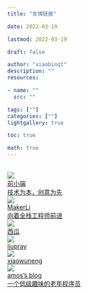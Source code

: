 ```yaml
---
title: "友情链接"

date: 2022-03-19

lastmod: 2022-03-19

draft: false

author: "xiaobinqt"
description: ""
resources:

- name: ""
  src: ""

tags: [""]
categories: [""]
lightgallery: true

toc: true

math: true
---
```


<br/>

<a target="_blank" href="https://www.cosdk.com/" title="前小端" class="friendurl">
    <div class="frienddiv">
        <div class="frienddivleft">
            <img class="myfriend" src="https://img.qianxiaoduan.com/logo.png">
        </div>
        <div class="frienddivright">
            <div class="friendname">前小端</div>
            <div class="friendinfo">技术为本，创意为先</div>
        </div>
    </div>
</a>


<a target="_blank" href="https://lihuanting.com/" title="MakerLi" class="friendurl">
    <div class="frienddiv">
        <div class="frienddivleft">
            <img class="myfriend" src="https://lihuanting.com/logo.png">
        </div>
        <div class="frienddivright">
            <div class="friendname">MakerLi</div>
            <div class="friendinfo">向着全栈工程师前进</div>
        </div>
    </div>
</a>

<a target="_blank" href="https://liuqian0716.github.io/" title="西瓜" class="friendurl">
    <div class="frienddiv">
        <div class="frienddivleft">
            <img class="myfriend" src="https://cdn.xiaobinqt.cn/xiaobinqt.io/20220509/198c9da4ebf44576872a142abc6cf94a.png">
        </div>
        <div class="frienddivright">
            <div class="friendname">西瓜</div>
            <div class="friendinfo"></div>
        </div>
    </div>
</a>

<a target="_blank" href="http://liupray.com/" title="liupray" class="friendurl">
    <div class="frienddiv">
        <div class="frienddivleft">
            <img class="myfriend" src="https://cdn.xiaobinqt.cn/xiaobinqt.io/20220509/f06314d098f24b79b3c0f14971251609.png">
        </div>
        <div class="frienddivright">
            <div class="friendname">liupray</div>
            <div class="friendinfo"></div>
        </div>
    </div>
</a>

<a target="_blank" href="https://xiaowuneng.github.io/" title="xiaowuneng" class="friendurl">
    <div class="frienddiv">
        <div class="frienddivleft">
            <img class="myfriend" src="https://cdn.xiaobinqt.cn/xiaobinqt.io/20220509/198c9da4ebf44576872a142abc6cf94a.png">
        </div>
        <div class="frienddivright">
            <div class="friendname">xiaowuneng</div>
            <div class="friendinfo"></div>
        </div>
    </div>
</a>

<a target="_blank" href="https://amos-li.github.io" title="xiaowuneng" class="friendurl">
    <div class="frienddiv">
        <div class="frienddivleft">
            <img class="myfriend" src="https://amos-li.github.io/profile.png">
        </div>
        <div class="frienddivright">
            <div class="friendname">amos’s blog</div>
            <div class="friendinfo">一个低级趣味的老年程序员</div>
        </div>
    </div>
</a>
